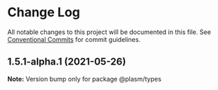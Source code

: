 # Change Log

All notable changes to this project will be documented in this file.
See [Conventional Commits](https://conventionalcommits.org) for commit guidelines.

## 1.5.1-alpha.1 (2021-05-26)

**Note:** Version bump only for package @plasm/types

